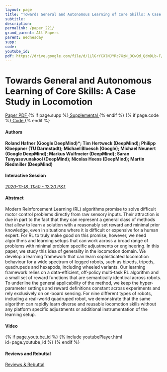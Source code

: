 ```yaml
---
layout: page
title: "Towards General and Autonomous Learning of Core Skills: A Case Study in Locomotion"
subtitle: 
description:
permalink: /paper_221/
grand_parent: All Papers
parent: Wednesday
supp: 
code: 
youtube_id: 
pdf: https://drive.google.com/file/d/1LlGrYCXlNJYRc7XzN_3CwQd_QdmDLb-F/view
---
```


# Towards General and Autonomous Learning of Core Skills: A Case Study in Locomotion

<a href="https://drive.google.com/file/d/1LlGrYCXlNJYRc7XzN_3CwQd_QdmDLb-F/view" target="_blank" rel="noopener noreferrer" class="btn btn-blue"><i class="fa fa-file-text-o" aria-hidden="true"></i> Paper PDF </a> {% if page.supp %}<a href="" target="_blank" rel="noopener noreferrer" class="btn btn-green"><i class="fa fa-file-text-o" aria-hidden="true"></i> Supplemental </a>{% endif %} {% if page.code %}<a href="" target="_blank" rel="noopener noreferrer" class="btn"><i class="fa fa-github" aria-hidden="true"></i> Code </a>{% endif %} 

#### Authors
**Roland Hafner (Google DeepMind)*; Tim Hertweck (DeepMind); Philipp Kloeppner (TU Darmstadt); Michael Bloesch (Google); Michael Neunert (Google DeepMind); Markus Wulfmeier (DeepMind); Saran  Tunyasuvunakool (DeepMind); Nicolas Heess (DeepMind); Martin Riedmiller (DeepMind)**

#### Interactive Session
<a href="https://pheedloop.com/corl2020/virtual/?page=sessions&section=SES4Q14VY9MLHAI7P" target="_blank" rel="noopener noreferrer"><em>2020-11-18, 11:50 - 12:20 PST </em></a>

#### Abstract
Modern Reinforcement Learning (RL) algorithms promise to solve difficult motor control problems directly from raw sensory inputs. Their attraction is due in part to the fact that they can represent a general class of methods that allow to learn a solution with a reasonably set reward and minimal prior knowledge, even in situations where it is difficult or expensive for a human expert. For RL to truly make good on this promise, however, we need algorithms and learning setups that can work across a broad range of problems with minimal problem specific adjustments or engineering. In this paper, we study this idea of generality in the locomotion domain. We develop a learning framework that can learn sophisticated locomotion behaviour for a wide spectrum of legged robots, such as bipeds, tripeds, quadrupeds and hexapods, including wheeled variants.
Our learning framework relies on a data-efficient, off-policy multi-task RL algorithm and a small set of reward functions that are semantically identical across robots.
To underline the general applicability of the method, we keep the hyper-parameter settings and reward definitions constant across experiments and rely exclusively on on-board sensing. For nine different types of robots, including a real-world quadruped robot, we demonstrate that the same algorithm can rapidly learn diverse and reusable locomotion skills without any platform specific adjustments or additional instrumentation of the learning setup.

#### Video
{% if page.youtube_id %}
{% include youtubePlayer.html id=page.youtube_id %}
{% endif %}

#### Reviews and Rebuttal
<a href="https://drive.google.com/file/d/1Ld3qwed4Mmj8dmTtWs4sATHCPu7hicXz/view" target="_blank" rel="noopener noreferrer" class="btn btn-purple"><i class="fa fa-pencil-square-o" aria-hidden="true"></i> Reviews & Rebuttal </a>

